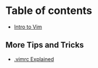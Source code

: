 # Table of contents

* [Intro to Vim](README.md)

## More Tips and Tricks

* [.vimrc Explained](more-tips-and-tricks/.vimrc-explained.md)

